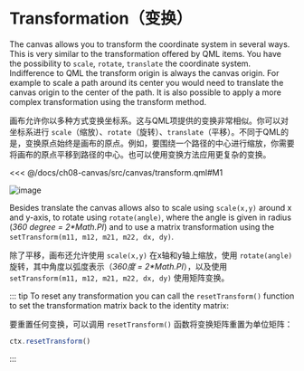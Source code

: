 # Transformation（变换）

The canvas allows you to transform the coordinate system in several ways. This is very similar to the transformation offered by QML items. You have the possibility to `scale`, `rotate`, `translate` the coordinate system. Indifference to QML the transform origin is always the canvas origin. For example to scale a path around its center you would need to translate the canvas origin to the center of the path. It is also possible to apply a more complex transformation using the transform method.

画布允许你以多种方式变换坐标系。这与QML项提供的变换非常相似。你可以对坐标系进行 `scale`（缩放）、`rotate`（旋转）、`translate`（平移）。不同于QML的是，变换原点始终是画布的原点。例如，要围绕一个路径的中心进行缩放，你需要将画布的原点平移到路径的中心。也可以使用变换方法应用更复杂的变换。

<<< @/docs/ch08-canvas/src/canvas/transform.qml#M1

![image](./assets/transform.png)

Besides translate the canvas allows also to scale using `scale(x,y)` around x and y-axis, to rotate using `rotate(angle)`, where the angle is given in radius (*360 degree = 2\*Math.PI*) and to use a matrix transformation using the `setTransform(m11, m12, m21, m22, dx, dy)`.

除了平移，画布还允许使用 `scale(x,y)` 在x轴和y轴上缩放，使用 `rotate(angle)` 旋转，其中角度以弧度表示（*360度 = 2\*Math.PI*），以及使用 `setTransform(m11, m12, m21, m22, dx, dy)` 使用矩阵变换。

::: tip
To reset any transformation you can call the `resetTransform()` function to set the transformation matrix back to the identity matrix:

要重置任何变换，可以调用 `resetTransform()` 函数将变换矩阵重置为单位矩阵：

```js
ctx.resetTransform()
```
:::
